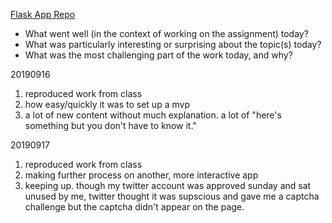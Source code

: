 [Flask App Repo](https://github.com/1aaronscott/DS-Unit-3-Sprint-3-Productization-and-Cloud/tree/master/flask_app)

- What went well (in the context of working on the assignment) today?
- What was particularly interesting or surprising about the topic(s) today?
- What was the most challenging part of the work today, and why?

20190916
1. reproduced work from class
2. how easy/quickly it was to set up a mvp
3. a lot of new content without much explanation. a lot of "here's something but you don't have to know it."

20190917
1. reproduced work from class
2. making further process on another, more interactive app
3. keeping up. though my twitter account was approved sunday and sat unused by me, twitter thought it was
supscious and gave me a captcha challenge but the captcha didn't appear on the page. 